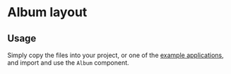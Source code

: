 # Album layout

## Usage

Simply copy the files into your project, or one of the [example applications](https://github.com/mui-org/material-ui/tree/master/examples), and import and use the `Album` component.
